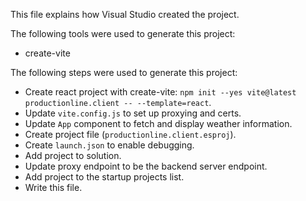 This file explains how Visual Studio created the project.

The following tools were used to generate this project:
- create-vite

The following steps were used to generate this project:
- Create react project with create-vite: `npm init --yes vite@latest productionline.client -- --template=react`.
- Update `vite.config.js` to set up proxying and certs.
- Update `App` component to fetch and display weather information.
- Create project file (`productionline.client.esproj`).
- Create `launch.json` to enable debugging.
- Add project to solution.
- Update proxy endpoint to be the backend server endpoint.
- Add project to the startup projects list.
- Write this file.
